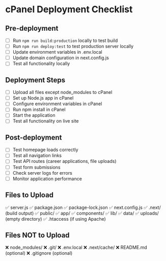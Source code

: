 # cPanel Deployment Checklist

## Pre-deployment
- [ ] Run `npm run build:production` locally to test build
- [ ] Run `npm run deploy:test` to test production server locally
- [ ] Update environment variables in .env.local
- [ ] Update domain configuration in next.config.js
- [ ] Test all functionality locally

## Deployment Steps
- [ ] Upload all files except node_modules to cPanel
- [ ] Set up Node.js app in cPanel
- [ ] Configure environment variables in cPanel
- [ ] Run npm install in cPanel
- [ ] Start the application
- [ ] Test all functionality on live site

## Post-deployment
- [ ] Test homepage loads correctly
- [ ] Test all navigation links
- [ ] Test API routes (career applications, file uploads)
- [ ] Test form submissions
- [ ] Check server logs for errors
- [ ] Monitor application performance

## Files to Upload
✅ server.js
✅ package.json
✅ package-lock.json
✅ next.config.js
✅ .next/ (build output)
✅ public/
✅ app/
✅ components/
✅ lib/
✅ data/
✅ uploads/ (empty directory)
✅ .htaccess (if using Apache)

## Files NOT to Upload
❌ node_modules/
❌ .git/
❌ .env.local
❌ .next/cache/
❌ README.md (optional)
❌ .gitignore (optional)
